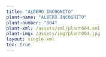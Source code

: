 ```yaml
---
title: "ALBERO INCOGNITO"
plant-name: "ALBERO INCOGNITO"
plant-number: "004"
plant-xml: /assets/xml/plant004.xml
plant-img: /assets/img/plant004.jpg
layout: single-xml
toc: true
---
```

